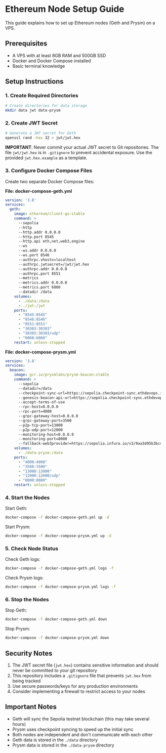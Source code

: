 # Ethereum Node Setup Guide

This guide explains how to set up Ethereum nodes (Geth and Prysm) on a VPS.

## Prerequisites

- A VPS with at least 8GB RAM and 500GB SSD
- Docker and Docker Compose installed
- Basic terminal knowledge

## Setup Instructions

### 1. Create Required Directories

```bash
# Create directories for data storage
mkdir data jwt data-prysm
```

### 2. Create JWT Secret

```bash
# Generate a JWT secret for Geth
openssl rand -hex 32 > jwt/jwt.hex
```

**IMPORTANT**: Never commit your actual JWT secret to Git repositories. The file `jwt/jwt.hex` is in `.gitignore` to prevent accidental exposure. Use the provided `jwt.hex.example` as a template.

### 3. Configure Docker Compose Files

Create two separate Docker Compose files:

**File: docker-compose-geth.yml**
```yaml
version: '3.8'
services:
  geth:
    image: ethereum/client-go:stable
    command: >
      --sepolia
      --http
      --http.addr 0.0.0.0
      --http.port 8545
      --http.api eth,net,web3,engine
      --ws
      --ws.addr 0.0.0.0
      --ws.port 8546
      --authrpc.vhosts=localhost
      --authrpc.jwtsecret=/jwt/jwt.hex
      --authrpc.addr 0.0.0.0
      --authrpc.port 8551
      --metrics
      --metrics.addr 0.0.0.0
      --metrics.port 6060
      --datadir /data
    volumes:
      - ./data:/data
      - ./jwt:/jwt
    ports:
      - "8545:8545"
      - "8546:8546"
      - "8551:8551"
      - "30303:30303"
      - "30303:30303/udp"
      - "6060:6060"
    restart: unless-stopped
```

**File: docker-compose-prysm.yml**
```yaml
version: '3.8'
services:
  beacon:
    image: gcr.io/prysmlabs/prysm-beacon:stable
    command: >
      --sepolia
      --datadir=/data
      --checkpoint-sync-url=https://sepolia.checkpoint-sync.ethdevops.io
      --genesis-beacon-api-url=https://sepolia.checkpoint-sync.ethdevops.io
      --accept-terms-of-use
      --rpc-host=0.0.0.0
      --rpc-port=4000
      --grpc-gateway-host=0.0.0.0
      --grpc-gateway-port=3500
      --p2p-tcp-port=13000
      --p2p-udp-port=12000
      --monitoring-host=0.0.0.0
      --monitoring-port=8080
      --fallback-web3provider=https://sepolia.infura.io/v3/9aa3d95b3bc440fa88ea12eaa4456161
    volumes:
      - ./data-prysm:/data
    ports:
      - "4000:4000"
      - "3500:3500"
      - "13000:13000"
      - "12000:12000/udp"
      - "8080:8080"
    restart: unless-stopped
```

### 4. Start the Nodes

Start Geth:
```bash
docker-compose -f docker-compose-geth.yml up -d
```

Start Prysm:
```bash
docker-compose -f docker-compose-prysm.yml up -d
```

### 5. Check Node Status

Check Geth logs:
```bash
docker-compose -f docker-compose-geth.yml logs -f
```

Check Prysm logs:
```bash
docker-compose -f docker-compose-prysm.yml logs -f
```

### 6. Stop the Nodes

Stop Geth:
```bash
docker-compose -f docker-compose-geth.yml down
```

Stop Prysm:
```bash
docker-compose -f docker-compose-prysm.yml down
```

## Security Notes

1. The JWT secret file (`jwt.hex`) contains sensitive information and should never be committed to your git repository
2. This repository includes a `.gitignore` file that prevents `jwt.hex` from being tracked
3. Use secure passwords/keys for any production environments
4. Consider implementing a firewall to restrict access to your nodes

## Important Notes

- Geth will sync the Sepolia testnet blockchain (this may take several hours)
- Prysm uses checkpoint syncing to speed up the initial sync
- Both nodes are independent and don't communicate with each other
- Geth data is stored in the `./data` directory
- Prysm data is stored in the `./data-prysm` directory

